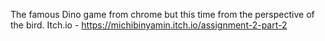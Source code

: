 The famous Dino game from chrome but this time from the perspective of the bird.
Itch.io - https://michibinyamin.itch.io/assignment-2-part-2
